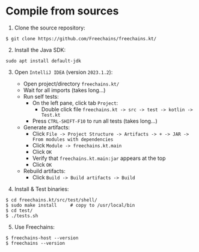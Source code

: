 # Compile from sources

1. Clone the source repository:

```
$ git clone https://github.com/Freechains/freechains.kt/
```


2. Install the Java SDK:

```
sudo apt install default-jdk
```

3. Open `IntelliJ IDEA` (version `2023.1.2`):
    - Open project/directory `freechains.kt/`
    - Wait for all imports (takes long...)
    - Run self tests:
        - On the left pane, click tab `Project`:
            - Double click file `freechains.kt -> src -> test -> kotlin -> Test.kt`
        - Press `CTRL-SHIFT-F10` to run all tests (takes long...)
    - Generate artifacts:
        - Click `File -> Project Structure -> Artifacts -> + -> JAR -> From modules with dependencies`
        - Click `Module -> freechains.kt.main`
        - Click `OK`
        - Verify that `freechains.kt.main:jar` appears at the top
        - Click `OK`
    - Rebuild artifacts:
        - Click `Build -> Build artifacts -> Build`

4. Install & Test binaries:

```
$ cd freechains.kt/src/test/shell/
$ sudo make install     # copy to /usr/local/bin
$ cd test/
$ ./tests.sh
```

5. Use Freechains:

```
$ freechains-host --version
$ freechains --version
```
